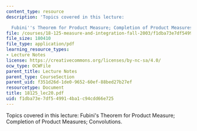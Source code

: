 ```yaml
---
content_type: resource
description: 'Topics covered in this lecture:

  Fubini''s Theorem for Product Measure; Completion of Product Measures; Convolutions.'
file: /courses/18-125-measure-and-integration-fall-2003/f1dba73e7df549914ba1c94cdd66e725_18125_lec20.pdf
file_size: 180410
file_type: application/pdf
learning_resource_types:
- Lecture Notes
license: https://creativecommons.org/licenses/by-nc-sa/4.0/
ocw_type: OCWFile
parent_title: Lecture Notes
parent_type: CourseSection
parent_uid: f351d26d-1de0-9652-60ef-88bed27b27ef
resourcetype: Document
title: 18125_lec20.pdf
uid: f1dba73e-7df5-4991-4ba1-c94cdd66e725
---
```

Topics covered in this lecture:
Fubini's Theorem for Product Measure; Completion of Product Measures; Convolutions.